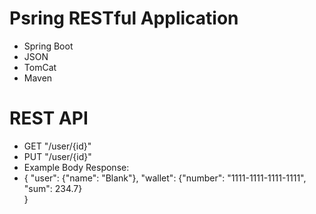 # Psring RESTful Application

- Spring Boot
- JSON
- TomCat
- Maven

# REST API

- GET "/user/{id}"
- PUT "/user/{id}"
- Example Body Response:
- {
	"user": {"name": "Blank"},
	"wallet": {"number": "1111-1111-1111-1111", "sum": 234.7}	
}



